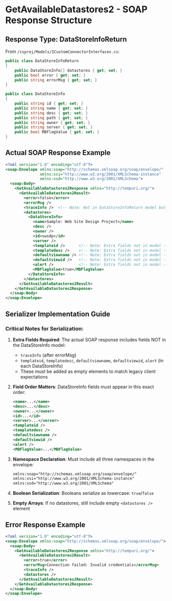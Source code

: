 # GetAvailableDatastores2 - SOAP Response Structure

## Response Type: DataStoreInfoReturn
From `/csproj/Models/ICustomConnectorInterfaces.cs`:
```csharp
public class DataStoreInfoReturn
{
    public DataStoreInfo[] datastores { get; set; }
    public bool error { get; set; }
    public string errorMsg { get; set; }
}

public class DataStoreInfo
{
    public string id { get; set; }
    public string name { get; set; }
    public string desc { get; set; }
    public string path { get; set; }
    public string owner { get; set; }
    public string server { get; set; }
    public bool MBFlagValue { get; set; }
}
```

## Actual SOAP Response Example

```xml
<?xml version="1.0" encoding="utf-8"?>
<soap:Envelope xmlns:soap="http://schemas.xmlsoap.org/soap/envelope/" 
               xmlns:xsi="http://www.w3.org/2001/XMLSchema-instance" 
               xmlns:xsd="http://www.w3.org/2001/XMLSchema">
  <soap:Body>
    <GetAvailableDatastores2Response xmlns="http://tempuri.org/">
      <GetAvailableDatastores2Result>
        <error>false</error>
        <errorMsg />
        <traceInfo />  <!-- Note: Not in DataStoreInfoReturn model but appears in response -->
        <datastores>
          <DataStoreInfo>
            <name>Sample: Web Site Design Project</name>
            <desc />
            <owner />
            <id>swsdp</id>
            <server />
            <templateid />      <!-- Note: Extra fields not in model -->
            <templatedesc />    <!-- Note: Extra fields not in model -->
            <defaultviewname /> <!-- Note: Extra fields not in model -->
            <defaultviewid />   <!-- Note: Extra fields not in model -->
            <alert />           <!-- Note: Extra fields not in model -->
            <MBFlagValue>true</MBFlagValue>
          </DataStoreInfo>
        </datastores>
      </GetAvailableDatastores2Result>
    </GetAvailableDatastores2Response>
  </soap:Body>
</soap:Envelope>
```

## Serializer Implementation Guide

### Critical Notes for Serialization:

1. **Extra Fields Required**: The actual SOAP response includes fields NOT in the DataStoreInfo model:
   - `traceInfo` (after errorMsg)
   - `templateid`, `templatedesc`, `defaultviewname`, `defaultviewid`, `alert` (in each DataStoreInfo)
   - These must be added as empty elements to match legacy client expectations

2. **Field Order Matters**: DataStoreInfo fields must appear in this exact order:
   ```xml
   <name>...</name>
   <desc>...</desc>
   <owner>...</owner>
   <id>...</id>
   <server>...</server>
   <templateid />
   <templatedesc />
   <defaultviewname />
   <defaultviewid />
   <alert />
   <MBFlagValue>...</MBFlagValue>
   ```

3. **Namespace Declaration**: Must include all three namespaces in the envelope:
   ```xml
   xmlns:soap="http://schemas.xmlsoap.org/soap/envelope/"
   xmlns:xsi="http://www.w3.org/2001/XMLSchema-instance"
   xmlns:xsd="http://www.w3.org/2001/XMLSchema"
   ```

4. **Boolean Serialization**: Booleans serialize as lowercase: `true`/`false`

5. **Empty Arrays**: If no datastores, still include empty `<datastores />` element

## Error Response Example

```xml
<?xml version="1.0" encoding="utf-8"?>
<soap:Envelope xmlns:soap="http://schemas.xmlsoap.org/soap/envelope/">
  <soap:Body>
    <GetAvailableDatastores2Response xmlns="http://tempuri.org/">
      <GetAvailableDatastores2Result>
        <error>true</error>
        <errorMsg>Connection failed: Invalid credentials</errorMsg>
        <traceInfo />
        <datastores />
      </GetAvailableDatastores2Result>
    </GetAvailableDatastores2Response>
  </soap:Body>
</soap:Envelope>
```
